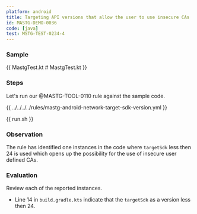 ```yaml
---
platform: android
title: Targeting API versions that allow the user to use insecure CAs
id: MASTG-DEMO-0036
code: [java]
test: MSTG-TEST-0234-4
---
```


### Sample

{{ MastgTest.kt # MastgTest.kt }}

### Steps

Let's run our @MASTG-TOOL-0110 rule against the sample code.

{{ ../../../../rules/mastg-android-network-target-sdk-version.yml }}

{{ run.sh }}

### Observation

The rule has identified one instances in the code where `targetSdk` less then 24 is used which opens up the possibility for the use of insecure user defined CAs.

### Evaluation

Review each of the reported instances.

- Line 14 in `build.gradle.kts` indicate that the `targetSdk` as a version less then 24.
